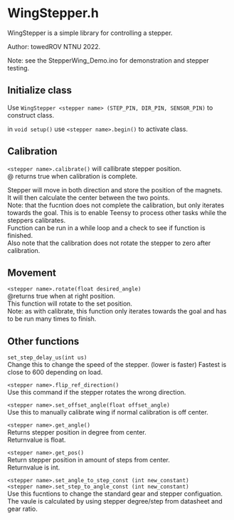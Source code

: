 # WingStepper.h  
WingStepper is a simple library for controlling a stepper.  
  
Author: towedROV NTNU 2022. 
  
Note: see the StepperWing_Demo.ino for demonstration and stepper testing.

## Initialize class  

Use ```WingStepper <stepper name> (STEP_PIN, DIR_PIN, SENSOR_PIN)``` to construct class.  

in ```void setup()``` use ```<stepper name>.begin()``` to activate class.  


## Calibration    

```<stepper name>.calibrate()``` will callibrate stepper position.  
@ returns true when calibration is complete.  

Stepper will move in both direction and store the position of the magnets.  
It will then calculate the center between the two points.  
Note: that the fucntion does not complete the calibration, but only iterates towards the goal. This is to enable Teensy to process other tasks while the steppers calibrates.  
Function can be run in a while loop and a check to see if function is finished.  
Also note that the calibration does not rotate the stepper to zero after calibration.

## Movement  
```<stepper name>.rotate(float desired_angle)```  
@returns true when at right position.  
This function will rotate to the set position.  
Note: as with calibrate, this function only iterates towards the goal and has to be run many times to finish.  

## Other functions  
```set_step_delay_us(int us)```  
Change this to change the speed of the stepper.  (lower is faster)
Fastest is close to 600 depending on load.   

```<stepper name>.flip_ref_direction()```  
Use this command if the stepper rotates the wrong direction.  

```<stepper name>.set_offset_angle(float offset_angle)```  
Use this to manually calibrate wing if normal calibration is off center.  

```<stepper name>.get_angle()```  
Returns stepper position in degree from center.  
Returnvalue is float.  

```<stepper name>.get_pos()```  
Return stepper position in amount of steps from center.  
Returnvalue is int.  

```<stepper name>.set_angle_to_step_const (int new_constant)```  
```<stepper name>.set_step_to_angle_const (int new_constant)```  
Use this fucntions to change the standard gear and stepper configuation.  
The vaule is calculated by using stepper degree/step from datasheet and gear ratio.